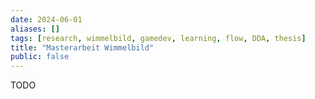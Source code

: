 ```yaml
---
date: 2024-06-01
aliases: []
tags: [research, wimmelbild, gamedev, learning, flow, DDA, thesis]
title: "Masterarbeit Wimmelbild"
public: false
---
```


TODO


